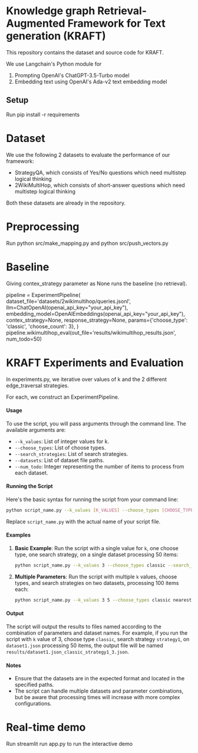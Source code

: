 
# Knowledge graph Retrieval-Augmented Framework for Text generation (KRAFT)

This repository contains the dataset and source code for KRAFT.

We use Langchain's Python module for
1) Prompting OpenAI's ChatGPT-3.5-Turbo model 
2) Embedding text using OpenAI's Ada-v2 text embedding model

## Setup

Run pip install -r requirements

# Dataset

We use the following 2 datasets to evaluate the performance of our framework:
- StrategyQA, which consists of Yes/No questions which need multistep logical thinking
- 2WikiMultiHop, which consists of short-answer questions which need multistep logical thinking

Both these datasets are already in the repository.

# Preprocessing

Run python src/make_mapping.py and python src/push_vectors.py

# Baseline

Giving contex_strategy parameter as None runs the baseline (no retrieval).

pipeline = ExperimentPipeline(
    dataset_file='datasets/2wikimultihop/queries.jsonl',
    llm=ChatOpenAI(openai_api_key="your_api_key"),
    embedding_model=OpenAIEmbeddings(openai_api_key="your_api_key"),
    contex_strategy=None,
    response_strategy=None,
    params={'choose_type': 'classic', 'choose_count': 3},
)
pipeline.wikimultihop_eval(out_file='results/wikimultihop_results.json', num_todo=50)

# KRAFT Experiments and Evaluation

In experiments.py, we iterative over values of k and the 2 different edge_traversal strategies.

For each, we construct an ExperimentPipeline.

#### Usage

To use the script, you will pass arguments through the command line. The available arguments are:

- `--k_values`: List of integer values for k.
- `--choose_types`: List of choose types.
- `--search_strategies`: List of search strategies.
- `--datasets`: List of dataset file paths.
- `--num_todo`: Integer representing the number of items to process from each dataset.

#### Running the Script

Here's the basic syntax for running the script from your command line:

```bash
python script_name.py --k_values [K_VALUES] --choose_types [CHOOSE_TYPES] --search_strategies [SEARCH_STRATEGIES] --datasets [DATASETS] --num_todo [NUM_TODO]
```

Replace `script_name.py` with the actual name of your script file.

#### Examples

1. **Basic Example**:
   Run the script with a single value for `k`, one choose type, one search strategy, on a single dataset processing 50 items:
   ```bash
   python script_name.py --k_values 3 --choose_types classic --search_strategies strategy1 --datasets dataset1.json --num_todo 50
   ```

2. **Multiple Parameters**:
   Run the script with multiple `k` values, choose types, and search strategies on two datasets, processing 100 items each:
   ```bash
   python script_name.py --k_values 3 5 --choose_types classic nearest_neighbor --search_strategies strategy1 strategy2 --datasets dataset1.json dataset2.json --num_todo 100
   ```

#### Output

The script will output the results to files named according to the combination of parameters and dataset names. For example, if you run the script with `k` value of 3, choose type `classic`, search strategy `strategy1`, on `dataset1.json` processing 50 items, the output file will be named `results/dataset1.json_classic_strategy1_3.json`.

#### Notes

- Ensure that the datasets are in the expected format and located in the specified paths.
- The script can handle multiple datasets and parameter combinations, but be aware that processing times will increase with more complex configurations.

# Real-time demo

Run streamlit run app.py to run the interactive demo
